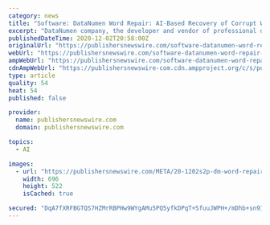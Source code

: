 ```yaml
---
category: news
title: "Software: DataNumen Word Repair: AI-Based Recovery of Corrupt Word Documents"
excerpt: "DataNumen company, the developer and vendor of professional data recovery programs, announces the release of DataNumen Word Repair 3.5. It is the new version of a powerful recovery tool, which uses AI technology to analyze damaged Word documents and restore data with maximum efficiency."
publishedDateTime: 2020-12-02T20:58:00Z
originalUrl: "https://publishersnewswire.com/software-datanumen-word-repair-ai-based-recovery-of-corrupt-word-documents/"
webUrl: "https://publishersnewswire.com/software-datanumen-word-repair-ai-based-recovery-of-corrupt-word-documents/"
ampWebUrl: "https://publishersnewswire.com/software-datanumen-word-repair-ai-based-recovery-of-corrupt-word-documents/amp/"
cdnAmpWebUrl: "https://publishersnewswire-com.cdn.ampproject.org/c/s/publishersnewswire.com/software-datanumen-word-repair-ai-based-recovery-of-corrupt-word-documents/amp/"
type: article
quality: 54
heat: 54
published: false

provider:
  name: publishersnewswire.com
  domain: publishersnewswire.com

topics:
  - AI

images:
  - url: "https://publishersnewswire.com/META/20-1202s2p-dm-word-repair-696x522-1.jpg"
    width: 696
    height: 522
    isCached: true

secured: "DqA7fXRFBGTQS7HZMrRBPHw9WYgAMu5PQ5yfkDPqT+SfuuJWPH+/mDhb+sn9I4Oe7Pt7hKBtDgRhE3PJtfpCzWhC0wIMqpoW1I8Ahh4+0g8lWnea+bij+NCTa5Nn9DKvKWPl2auIe3nbH2ikWjUpwI1EognP2EWNXrUurzEwMwI3ANXywqUK1CnnXW8su/WKWtJwWDAzUMAdusjCcyd1rl/J8dUD/bw3aePG0dfULISuTmLxrvflPaQjXmopQQI6nJmXEiuB/WxuvVeuMYR9cfE1KkbyhU4uZdKYxg+wgdn+VV8QMGu1sEpx0tOgtqcyPJ20+ecOkUi2neqCfzgJ9XZBNVDFqtnU6E7Vwz4RxjE=;vAw/cVKiR7sWONxeoX9mAA=="
---
```


